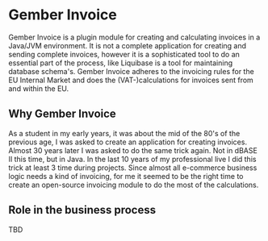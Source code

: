 # Gember Invoice

Gember Invoice is a plugin module for creating and calculating invoices in a Java/JVM environment. It is not a complete application for creating and sending complete invoices, however it is a sophisticated tool to do an essential part of the process, like Liquibase is a tool for maintaining database schema's.
Gember Invoice adheres to the invoicing rules for the EU Internal Market and does the (VAT-)calculations for invoices sent from and within the EU.

## Why Gember Invoice

As a student in my early years, it was about the mid of the 80's of the previous age, I was asked to create an application for creating invoices. Almost 30 years later I was asked to do the same trick again. Not in dBASE II this time, but in Java.
In the last 10 years of my professional live I did this trick at least 3 time during projects.
Since almost all e-commerce business logic needs a kind of invoicing, for me it seemed to be the right time to create an open-source invoicing module to do the most of the calculations.

## Role in the business process

TBD

